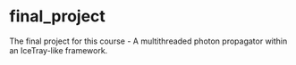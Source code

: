 # final_project
The final project for this course - A multithreaded photon propagator within an IceTray-like framework.
